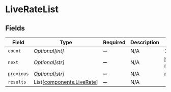 # LiveRateList


## Fields

| Field                                                            | Type                                                             | Required                                                         | Description                                                      | Example                                                          |
| ---------------------------------------------------------------- | ---------------------------------------------------------------- | ---------------------------------------------------------------- | ---------------------------------------------------------------- | ---------------------------------------------------------------- |
| `count`                                                          | *Optional[int]*                                                  | :heavy_minus_sign:                                               | N/A                                                              | 123                                                              |
| `next`                                                           | *Optional[str]*                                                  | :heavy_minus_sign:                                               | N/A                                                              | https://api.goshippo.com/live-rates?page=2                       |
| `previous`                                                       | *Optional[str]*                                                  | :heavy_minus_sign:                                               | N/A                                                              | null                                                             |
| `results`                                                        | List[[components.LiveRate](../../models/components/liverate.md)] | :heavy_minus_sign:                                               | N/A                                                              |                                                                  |